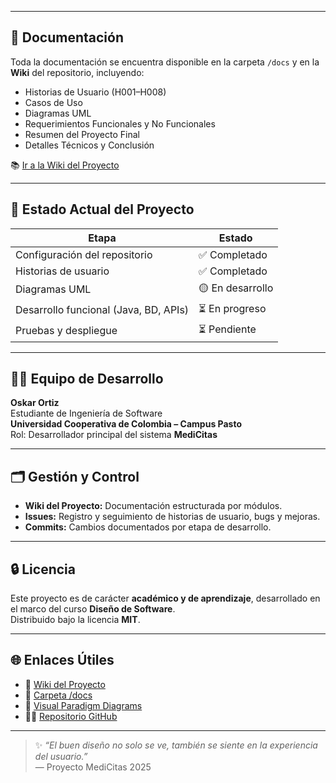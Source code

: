 
---

## 📖 Documentación

Toda la documentación se encuentra disponible en la carpeta `/docs` y en la **Wiki** del repositorio, incluyendo:

- Historias de Usuario (H001–H008)  
- Casos de Uso  
- Diagramas UML  
- Requerimientos Funcionales y No Funcionales  
- Resumen del Proyecto Final  
- Detalles Técnicos y Conclusión  

📚 [Ir a la Wiki del Proyecto](https://github.com/migueltovarb/ISWDISENO202502-2oskar-ortiz/wiki)

---

## 🧪 Estado Actual del Proyecto

| Etapa | Estado |
|--------|---------|
| Configuración del repositorio | ✅ Completado |
| Historias de usuario | ✅ Completado |
| Diagramas UML | 🟡 En desarrollo |
| Desarrollo funcional (Java, BD, APIs) | ⏳ En progreso |
| Pruebas y despliegue | ⏳ Pendiente |

---

## 👨‍💻 Equipo de Desarrollo

**Oskar Ortiz**  
Estudiante de Ingeniería de Software  
**Universidad Cooperativa de Colombia – Campus Pasto**  
Rol: Desarrollador principal del sistema **MediCitas**

---

## 🗂️ Gestión y Control

- **Wiki del Proyecto:** Documentación estructurada por módulos.  
- **Issues:** Registro y seguimiento de historias de usuario, bugs y mejoras.  
- **Commits:** Cambios documentados por etapa de desarrollo.  

---

## 🔒 Licencia

Este proyecto es de carácter **académico y de aprendizaje**, desarrollado en el marco del curso **Diseño de Software**.  
Distribuido bajo la licencia **MIT**.

---

## 🌐 Enlaces Útiles

- 📘 [Wiki del Proyecto](https://github.com/migueltovarb/ISWDISENO202502-2oskar-ortiz/wiki)
- 📂 [Carpeta /docs](https://github.com/migueltovarb/ISWDISENO202502-2oskar-ortiz/tree/main/docs)
- 🧩 [Visual Paradigm Diagrams](./docs/visual_paradigm/)
- 🧑‍💻 [Repositorio GitHub](https://github.com/USERNAME/MediCitas)

---

> ✨ *“El buen diseño no solo se ve, también se siente en la experiencia del usuario.”*  
> — Proyecto MediCitas 2025
